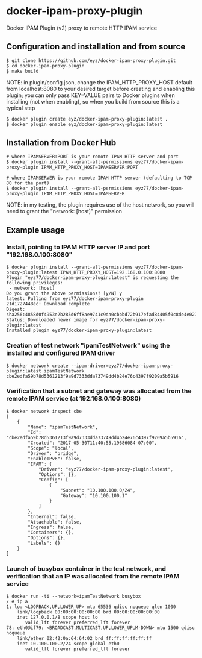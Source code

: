 # docker-ipam-proxy-plugin
Docker IPAM Plugin (v2) proxy to remote HTTP IPAM service

## Configuration and installation and from source
```
$ git clone https://github.com/eyz/docker-ipam-proxy-plugin.git
$ cd docker-ipam-proxy-plugin
$ make build
```
NOTE: in plugin/config.json, change the IPAM_HTTP_PROXY_HOST default from localhost:8080 to your desired target before creating and enabling this plugin; you can only pass KEY=VALUE pairs to Docker plugins when installing (not when enabling), so when you build from source this is a typical step
```
$ docker plugin create eyz/docker-ipam-proxy-plugin:latest .
$ docker plugin enable eyz/docker-ipam-proxy-plugin:latest
```
## Installation from Docker Hub
```
# where IPAMSERVER:PORT is your remote IPAM HTTP server and port
$ docker plugin install --grant-all-permissions eyz77/docker-ipam-proxy-plugin IPAM_HTTP_PROXY_HOST=IPAMSERVER:PORT 

# where IPAMSERVER is your remote IPAM HTTP server (defaulting to TCP 80 for the port)
$ docker plugin install --grant-all-permissions eyz77/docker-ipam-proxy-plugin IPAM_HTTP_PROXY_HOST=IPAMSERVER 
```
NOTE: in my testing, the plugin requires use of the host network, so you will need to grant the "network: [host]" permission

## Example usage
### Install, pointing to IPAM HTTP server IP and port "192.168.0.100:8080"
```
$ docker plugin install --grant-all-permissions eyz77/docker-ipam-proxy-plugin:latest IPAM_HTTP_PROXY_HOST=192.168.0.100:8080
Plugin "eyz77/docker-ipam-proxy-plugin:latest" is requesting the following privileges:
 - network: [host]
Do you grant the above permissions? [y/N] y
latest: Pulling from eyz77/docker-ipam-proxy-plugin
21d1727448ec: Download complete 
Digest: sha256:4858d0f4953e2b285d6ff8ae9741c9da0cbbbd72b917efad84405f0c8de4e027
Status: Downloaded newer image for eyz77/docker-ipam-proxy-plugin:latest
Installed plugin eyz77/docker-ipam-proxy-plugin:latest
```
### Creation of test network "ipamTestNetwork" using the installed and configured IPAM driver
```
$ docker network create --ipam-driver=eyz77/docker-ipam-proxy-plugin:latest ipamTestNetwork
cbe2edfa59b78d5361213f9a9d7333dda73749dd4b24e76c4397f9209a5b5916
```
### Verification that a subnet and gateway was allocated from the remote IPAM service (at 192.168.0.100:8080)
```
$ docker network inspect cbe
[
    {
        "Name": "ipamTestNetwork",
        "Id": "cbe2edfa59b78d5361213f9a9d7333dda73749dd4b24e76c4397f9209a5b5916",
        "Created": "2017-05-30T11:40:55.19686084-07:00",
        "Scope": "local",
        "Driver": "bridge",
        "EnableIPv6": false,
        "IPAM": {
            "Driver": "eyz77/docker-ipam-proxy-plugin:latest",
            "Options": {},
            "Config": [
                {
                    "Subnet": "10.100.100.0/24",
                    "Gateway": "10.100.100.1"
                }
            ]
        },
        "Internal": false,
        "Attachable": false,
        "Ingress": false,
        "Containers": {},
        "Options": {},
        "Labels": {}
    }
]
```
### Launch of busybox container in the test network, and verification that an IP was allocated from the remote IPAM service
```
$ docker run -ti --network=ipamTestNetwork busybox 
/ # ip a
1: lo: <LOOPBACK,UP,LOWER_UP> mtu 65536 qdisc noqueue qlen 1000
    link/loopback 00:00:00:00:00:00 brd 00:00:00:00:00:00
    inet 127.0.0.1/8 scope host lo
       valid_lft forever preferred_lft forever
78: eth0@if79: <BROADCAST,MULTICAST,UP,LOWER_UP,M-DOWN> mtu 1500 qdisc noqueue 
    link/ether 02:42:0a:64:64:02 brd ff:ff:ff:ff:ff:ff
    inet 10.100.100.2/24 scope global eth0
       valid_lft forever preferred_lft forever
```
